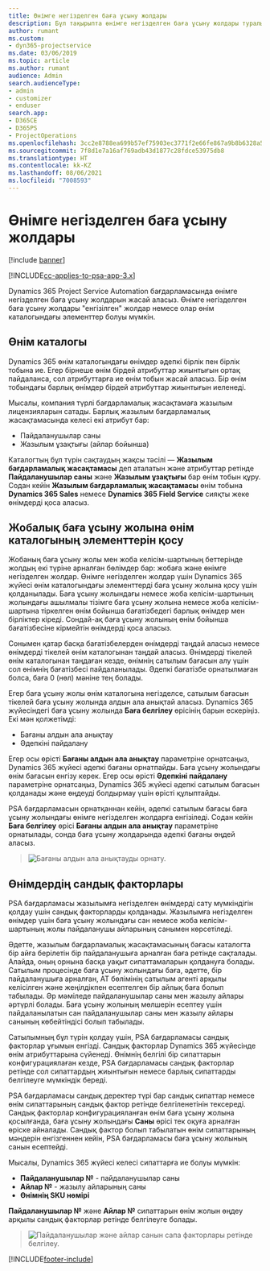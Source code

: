 ```yaml
---
title: Өнімге негізделген баға ұсыну жолдары
description: Бұл тақырыпта өнімге негізделген баға ұсыну жолдары туралы ақпарат берілген.
author: rumant
ms.custom:
- dyn365-projectservice
ms.date: 03/06/2019
ms.topic: article
ms.author: rumant
audience: Admin
search.audienceType:
- admin
- customizer
- enduser
search.app:
- D365CE
- D365PS
- ProjectOperations
ms.openlocfilehash: 3cc2e8788ea699b57ef75903ec3771f2e66fe867a9b8b6328a55b484eb13ede4
ms.sourcegitcommit: 7f8d1e7a16af769adb43d1877c28fdce53975db8
ms.translationtype: HT
ms.contentlocale: kk-KZ
ms.lasthandoff: 08/06/2021
ms.locfileid: "7008593"
---
```

# <a name="product-based-quote-lines"></a>Өнімге негізделген баға ұсыну жолдары

[!include [banner](../includes/psa-now-project-operations.md)]

[!INCLUDE[cc-applies-to-psa-app-3.x](../includes/cc-applies-to-psa-app-3x.md)]


Dynamics 365 Project Service Automation бағдарламасында өнімге негізделген баға ұсыну жолдарын жасай аласыз. Өнімге негізделген баға ұсыну жолдары "енгізілген" жолдар немесе олар өнім каталогындағы элементтер болуы мүмкін.

## <a name="product-catalog"></a>Өнім каталогы

Dynamics 365 өнім каталогындағы өнімдер әдепкі бірлік пен бірлік тобына ие. Егер бірнеше өнім бірдей атрибуттар жиынтығын ортақ пайдаланса, сол атрибуттарға ие өнім тобын жасай аласыз. Бір өнім тобындағы барлық өнімдер бірдей атрибуттар жиынтығын иеленеді.

Мысалы, компания түрлі бағдарламалық жасақтамаға жазылым лицензияларын сатады. Барлық жазылым бағдарламалық жасақтамасында келесі екі атрибут бар:

- Пайдаланушылар саны 
- Жазылым ұзақтығы (айлар бойынша)

Каталогтың бұл түрін сақтаудың жақсы тәсілі — **Жазылым бағдарламалық жасақтамасы** деп аталатын және атрибуттар ретінде **Пайдаланушылар саны** және **Жазылым ұзақтығы** бар өнім тобын құру. Содан кейін **Жазылым бағдарламалық жасақтамасы** өнім тобына **Dynamics 365 Sales** немесе **Dynamics 365 Field Service** сияқты жеке өнімдерді қоса аласыз.

## <a name="adding-product-catalog-items-to-a-project-quote"></a>Жобалық баға ұсыну жолына өнім каталогының элементтерін қосу

Жобаның баға ұсыну жолы мен жоба келісім-шартының беттерінде жолдың екі түріне арналған бөлімдер бар: жобаға және өнімге негізделген жолдар. Өнімге негізделген жолдар үшін Dynamics 365 жүйесі өнім каталогындағы элементтерді баға ұсыну жолына қосу үшін қолданылады. Баға ұсыну жолындағы немесе жоба келісім-шартының жолындағы ашылмалы тізімге баға ұсыну жолына немесе жоба келісім-шартына тіркелген өнім бойынша бағатізбедегі барлық өнімдер мен бірліктер кіреді. Сондай-ақ баға ұсыну жолының өнім бойынша бағатізбесіне кірмейтін өнімдерді қоса аласыз.

Сонымен қатар басқа бағатізбелерден өнімдерді таңдай аласыз немесе өнімдерді тікелей өнім каталогынан таңдай аласыз. Өнімдерді тікелей өнім каталогынан таңдаған кезде, өнімнің сатылым бағасын алу үшін сол өнімнің бағатізбесі пайдаланылады. Әдепкі бағатізбе орнатылмаған болса, баға 0 (нөл) мәніне тең болады.

Егер баға ұсыну жолы өнім каталогына негізделсе, сатылым бағасын тікелей баға ұсыну жолында алдын ала анықтай аласыз. Dynamics 365 жүйесіндегі баға ұсыну жолында **Баға белгілеу** өрісінің барын ескеріңіз. Екі мән қолжетімді:

- Бағаны алдын ала анықтау  
- Әдепкіні пайдалану

Егер осы өрісті **Бағаны алдын ала анықтау** параметріне орнатсаңыз, Dynamics 365 жүйесі әдепкі бағаны орнатпайды. Баға ұсыну жолындағы өнім бағасын енгізу керек. Егер осы өрісті **Әдепкіні пайдалану** параметріне орнатсаңыз, Dynamics 365 жүйесі әдепкі сатылым бағасын қолданады және өңдеуді болдырмау үшін өрісті құлыптайды.

PSA бағдарламасын орнатқаннан кейін, әдепкі сатылым бағасы баға ұсыну жолындағы өнімге негізделген жолдарға енгізіледі. Содан кейін **Баға белгілеу** өрісі **Бағаны алдын ала анықтау** параметріне орнатылады, сонда баға ұсыну жолдарында әдепкі бағаны өңдей аласыз.

> ![Бағаны алдын ала анықтауды орнату.](media/basic-guide-10.png)
 
## <a name="quantity-factors-for-products"></a>Өнімдердің сандық факторлары

PSA бағдарламасы жазылымға негізделген өнімдерді сату мүмкіндігін қолдау үшін сандық факторларды қолданады. Жазылымға негізделген өнімдер үшін баға ұсыну жолындағы сан немесе жоба келісім-шартының жолы пайдаланушы айларының санымен көрсетіледі.

Әдетте, жазылым бағдарламалық жасақтамасының бағасы каталогта бір айға берілетін бір пайдаланушыға арналған баға ретінде сақталады. Алайда, оның орнына басқа уақыт сипаттамаларын қолдануға болады. Сатылым процесінде баға ұсыну жолындағы баға, әдетте, бір пайдаланушыға арналған, АТ бөлімінің сатылым агенті арқылы келісілген және жеңілдікпен есептелген бір айлық баға болып табылады. Әр мәміледе пайдаланушылар саны мен жазылу айлары әртүрлі болады. Баға ұсыну жолының мөлшерін есептеу үшін пайдаланылатын сан пайдаланушылар саны мен жазылу айлары санының көбейтіндісі болып табылады.

Сатылымның бұл түрін қолдау үшін, PSA бағдарламасы сандық факторлар ұғымын енгізді. Сандық факторлар Dynamics 365 жүйесінде өнім атрибуттарына сүйенеді. Өнімнің белгілі бір сипаттарын конфигурациялаған кезде, PSA бағдарламасы сандық факторлар ретінде сол сипаттардың жиынтығын немесе барлық сипаттарды белгілеуге мүмкіндік береді.

PSA бағдарламасы сандық деректер түрі бар сандық сипаттар немесе өнім сипаттарының сандық фактор ретінде белгіленетінін тексереді. Сандық факторлар конфигурацияланған өнім баға ұсыну жолына қосылғанда, баға ұсыну жолындағы **Саны** өрісі тек оқуға арналған өріске айналады. Сандық фактор болып табылатын өнім сипаттарының мәндерін енгізгеннен кейін, PSA бағдарламасы баға ұсыну жолының санын есептейді.

Мысалы, Dynamics 365 жүйесі келесі сипаттарға ие болуы мүмкін: 

- **Пайдаланушылар №** - пайдаланушылар саны 
- **Айлар №** - жазылу айларының саны
- **Өнімнің SKU нөмірі** 

**Пайдаланушылар №** және **Айлар №** сипаттарын өнім жолын өңдеу арқылы сандық факторлар ретінде белгілеуге болады. 

> ![Пайдаланушылар және айлар санын сапа факторлары ретінде белгілеу.](media/basic-guide-11.png)
 


[!INCLUDE[footer-include](../includes/footer-banner.md)]